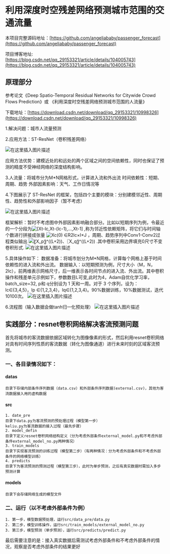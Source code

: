 # 利用深度时空残差网络预测城市范围的交通流量
本项目完整源码地址：[https://github.com/angeliababy/passenger_forecast](https://github.com/angeliababy/passenger_forecast)

项目博客地址: [https://blog.csdn.net/qq_29153321/article/details/104005743](https://blog.csdn.net/qq_29153321/article/details/104005743)


## 原理部分
参考论文《Deep Spatio-Temporal Residual Networks for Citywide Crowd Flows Prediction》或
《利用深度时空残差网络预测城市范围的人流量》

下载地址：[https://download.csdn.net/download/qq_29153321/10998326](https://download.csdn.net/download/qq_29153321/10998326)

1.解决问题：城市人流量预测

2.应用方法：ST-ResNet（卷积残差网络）

 ![在这里插入图片描述](https://img-blog.csdnimg.cn/2020011517281969.png)
 
应用方法优势：建模近处的和远处的两个区域之间的空间依赖性，同时也保证了预测的精度不受神经网络的深度结构影响。

3.人流量：将城市分为M*N网格形式，计算进入流和外出流
    时间依赖性：短期、周期、趋势
    外部因素影响：天气、工作日情况等
    
4.下图展示了 ST-ResNet 的框架，包括四个主要的模块：分别建模邻近性、周期性、趋势性和外部影响因子（暂不考虑）

![在这里插入图片描述](https://img-blog.csdnimg.cn/20200115172916705.png?x-oss-process=image/watermark,type_ZmFuZ3poZW5naGVpdGk,shadow_10,text_aHR0cHM6Ly9ibG9nLmNzZG4ubmV0L3FxXzI5MTUzMzIx,size_16,color_FFFFFF,t_70) 

框架解析：暂时不考虑图中外部因素影响融合部分。比如以短期序列为例，令最近的一个分段为![\[Xt-lc,Xt-(lc-1),…,Xt-1\]](https://img-blog.csdnimg.cn/2020011615213077.png)
,称为邻近性依赖矩阵，将它们与时间轴个数进行拼接成张量 
![Xc(0) ∈R2lc×I×J](https://img-blog.csdnimg.cn/20200116152149116.png)
，周期、趋势序列中Conv1-Conv2过程类似输出
![〖X_p〗^((L+2))、〖X_q〗^((L+2))](https://img-blog.csdnimg.cn/20200116152201773.png)
.其中卷积采用边界填充0尺寸不变卷积形式.
![在这里插入图片描述](https://img-blog.csdnimg.cn/20200116151951641.png?x-oss-process=image/watermark,type_ZmFuZ3poZW5naGVpdGk,shadow_10,text_aHR0cHM6Ly9ibG9nLmNzZG4ubmV0L3FxXzI5MTUzMzIx,size_16,color_FFFFFF,t_70)

5.具体操作如下：
数据准备：将城市划分为M*N网格，计算每个网格上基于时间依赖性的进入流和外出流。
数据输入：以短期预测为例，尺寸大小（M，N，2lc），前两维表示网格尺寸，后一维表示各时间节点的进入流、外出流。其中卷积操作和残差单元示例如下，参数数目L可变,此时为4，Adam自优化学习率，batch_size=32, p和 q分别设为 1 天和一周。对于 3 个序列，设为：lc∈{3,4,5}，lp ∈{1,2,3,4}，lq∈{1,2,3,4}。90%数据训练，10%数据测试，迭代10100次。 
![在这里插入图片描述](https://img-blog.csdnimg.cn/20200116152336287.png?x-oss-process=image/watermark,type_ZmFuZ3poZW5naGVpdGk,shadow_10,text_aHR0cHM6Ly9ibG9nLmNzZG4ubmV0L3FxXzI5MTUzMzIx,size_16,color_FFFFFF,t_70)

6.流程图（输入数据会做tanh归一化预处理）
![在这里插入图片描述](https://img-blog.csdnimg.cn/20200116152524649.png?x-oss-process=image/watermark,type_ZmFuZ3poZW5naGVpdGk,shadow_10,text_aHR0cHM6Ly9ibG9nLmNzZG4ubmV0L3FxXzI5MTUzMzIx,size_16,color_FFFFFF,t_70)

## 实践部分：resnet卷积网络解决客流预测问题

首先将城市的客流数据依据区域转化为图像像素的形式，然后利用resnet卷积网络对具有时间序列性质的客流数据（转化为图像通道）进行未来时刻的区域客流预测。

### 一、各目录情况如下：
#### datas
    目录下存储内部条件序列数据（data.csv）和外部条件序列数据(external.csv)，其他为客流数据接入用的虚构数据

#### src
    1. date_pre
    目录下data.py为客流预测的预处理过程（模型第一步）
    keliu.py为客流数据的接入过程（最先步骤）
    2. model_defin
    目录下定义resnet卷积网络结构定义（分为考虑外部条件external_model.py和不考虑外部条件external_model_no.py两种情况）
    3. train_models
    目录下实现客流预测的训练过程（模型第二步）（有两种情况：分为考虑外部条件和不考虑外部条件的网络模型训练）
    4. predicts
    目录下为客流预测的预测过程（模型第三步），此时为单步预测，之后有真实数据时需加入多步预测计算

#### models
    目录下会存储网络生成的模型文件
    
### 二、运行（以不考虑外部条件为例）
    1. 第一步，模型数据预处理，运行src/data_pre/data.py
    2. 第二步，模型训练操作，运行src/train_models/external_model_no.py
    3. 第三步，模型预测（单步预测），运行src/predicts/predict.py

最后需要注意的是：接入真实数据后需测试考虑外部条件和不考虑外部条件的情况，观察是否考虑外部条件的结果更好


